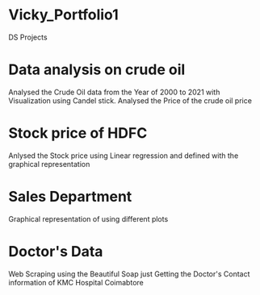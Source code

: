 # Vicky_Portfolio1
DS Projects

# Data analysis on crude oil
Analysed the Crude Oil data from the Year of 2000 to 2021 with Visualization using Candel stick.
Analysed the Price of the crude oil price 

# Stock price of HDFC
Anlysed the Stock price using Linear regression and defined with the graphical representation

# Sales Department
Graphical representation of using different plots

# Doctor's Data 
Web Scraping using the Beautiful Soap just Getting the Doctor's Contact information of KMC Hospital Coimabtore
